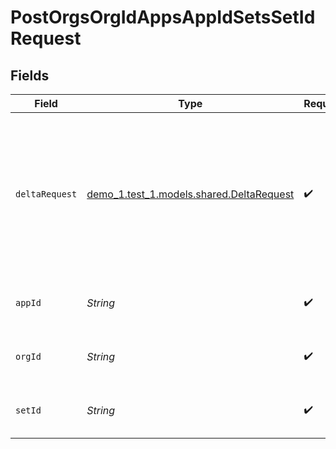 # PostOrgsOrgIdAppsAppIdSetsSetIdRequest


## Fields

| Field                                                                                                                       | Type                                                                                                                        | Required                                                                                                                    | Description                                                                                                                 |
| --------------------------------------------------------------------------------------------------------------------------- | --------------------------------------------------------------------------------------------------------------------------- | --------------------------------------------------------------------------------------------------------------------------- | --------------------------------------------------------------------------------------------------------------------------- |
| `deltaRequest`                                                                                                              | [demo_1.test_1.models.shared.DeltaRequest](../../models/shared/DeltaRequest.md)                                             | :heavy_check_mark:                                                                                                          | The Delta to apply to the Set.<br/><br/>NOTE: The `id` parameter is ignored if provided. The request body should be the full Delta. |
| `appId`                                                                                                                     | *String*                                                                                                                    | :heavy_check_mark:                                                                                                          | The Application ID.<br/><br/>                                                                                               |
| `orgId`                                                                                                                     | *String*                                                                                                                    | :heavy_check_mark:                                                                                                          | The Organization ID.<br/><br/>                                                                                              |
| `setId`                                                                                                                     | *String*                                                                                                                    | :heavy_check_mark:                                                                                                          | ID of the Deployment Set.<br/><br/>                                                                                         |